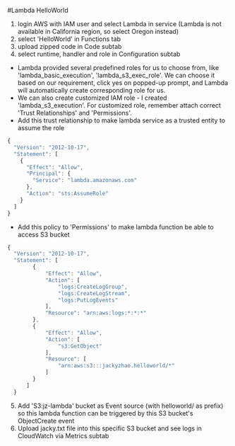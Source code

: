 #Lambda HelloWorld

1. login AWS with IAM user and select Lambda in service (Lambda is not available in California region, so select Oregon instead)
2. select 'HelloWorld' in Functions tab
3. upload zipped code in Code subtab
4. select runtime, handler and role in Configuration subtab
  * Lambda provided several predefined roles for us to choose from, like 'lambda_basic_execution', 'lambda_s3_exec_role'. We can choose it based on our requirement, click yes on popped-up prompt, and Lambda will automatically create corresponding role for us.
  * We can also create customized IAM role - I created 'lambda_s3_execution'. For customized role, remember attach correct 'Trust Relationships' and 'Permissions'.
  * Add this trust relationship to make lambda service as a trusted entity to assume the role
  ```javascript
  {
    "Version": "2012-10-17",
    "Statement": [
      {
        "Effect": "Allow",
        "Principal": {
          "Service": "lambda.amazonaws.com"
        },
        "Action": "sts:AssumeRole"
      }
    ]
  }
  ```
  * Add this policy to 'Permissions' to make lambda function be able to access S3 bucket
  ```javascript
  {
    "Version": "2012-10-17",
    "Statement": [
          {
              "Effect": "Allow",
              "Action": [
                  "logs:CreateLogGroup",
                  "logs:CreateLogStream",
                  "logs:PutLogEvents"
              ],
              "Resource": "arn:aws:logs:*:*:*"
          },
          {
              "Effect": "Allow",
              "Action": [
                  "s3:GetObject"
              ],
              "Resource": [
                  "arn:aws:s3:::jackyzhao.helloworld/*"
              ]
          }
        ]
    }
  ```
5. Add 'S3:jz-lambda' bucket as Event source (with helloworld/ as prefix) so this lambda function can be triggered by this S3 bucket's ObjectCreate event
6. Upload jacky.txt file into this specific S3 bucket and see logs in CloudWatch via Metrics subtab
